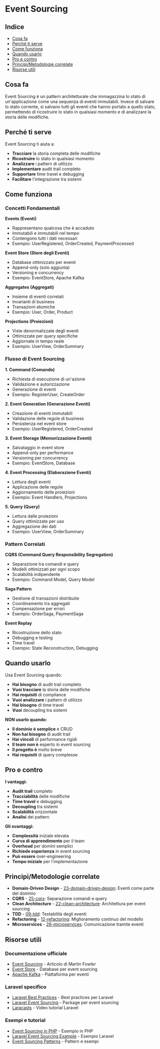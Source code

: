 # Event Sourcing

## Indice
- [Cosa fa](#cosa-fa)
- [Perché ti serve](#perché-ti-serve)
- [Come funziona](#come-funziona)
- [Quando usarlo](#quando-usarlo)
- [Pro e contro](#pro-e-contro)
- [Principi/Metodologie correlate](#principi-metodologie-correlate)
- [Risorse utili](#risorse-utili)

## Cosa fa

Event Sourcing è un pattern architetturale che immagazzina lo stato di un'applicazione come una sequenza di eventi immutabili. Invece di salvare lo stato corrente, si salvano tutti gli eventi che hanno portato a quello stato, permettendo di ricostruire lo stato in qualsiasi momento e di analizzare la storia delle modifiche.

## Perché ti serve

Event Sourcing ti aiuta a:
- **Tracciare** la storia completa delle modifiche
- **Ricostruire** lo stato in qualsiasi momento
- **Analizzare** i pattern di utilizzo
- **Implementare** audit trail completo
- **Supportare** time travel e debugging
- **Facilitare** l'integrazione tra sistemi

## Come funziona

### Concetti Fondamentali

**Events (Eventi)**
- Rappresentano qualcosa che è accaduto
- Immutabili e immutabili nel tempo
- Contengono tutti i dati necessari
- Esempio: UserRegistered, OrderCreated, PaymentProcessed

**Event Store (Store degli Eventi)**
- Database ottimizzato per eventi
- Append-only (solo aggiunta)
- Versioning e concurrency
- Esempio: EventStore, Apache Kafka

**Aggregates (Aggregati)**
- Insieme di eventi correlati
- Invarianti di business
- Transazioni atomiche
- Esempio: User, Order, Product

**Projections (Proiezioni)**
- Viste denormalizzate degli eventi
- Ottimizzate per query specifiche
- Aggiornate in tempo reale
- Esempio: UserView, OrderSummary

### Flusso di Event Sourcing

**1. Command (Comando)**
- Richiesta di esecuzione di un'azione
- Validazione e autorizzazione
- Generazione di eventi
- Esempio: RegisterUser, CreateOrder

**2. Event Generation (Generazione Eventi)**
- Creazione di eventi immutabili
- Validazione delle regole di business
- Persistenza nel event store
- Esempio: UserRegistered, OrderCreated

**3. Event Storage (Memorizzazione Eventi)**
- Salvataggio in event store
- Append-only per performance
- Versioning per concurrency
- Esempio: EventStore, Database

**4. Event Processing (Elaborazione Eventi)**
- Lettura degli eventi
- Applicazione delle regole
- Aggiornamento delle proiezioni
- Esempio: Event Handlers, Projections

**5. Query (Query)**
- Lettura dalle proiezioni
- Query ottimizzate per uso
- Aggregazione dei dati
- Esempio: UserView, OrderSummary

### Pattern Correlati

**CQRS (Command Query Responsibility Segregation)**
- Separazione tra comandi e query
- Modelli ottimizzati per ogni scopo
- Scalabilità indipendente
- Esempio: Command Model, Query Model

**Saga Pattern**
- Gestione di transazioni distribuite
- Coordinamento tra aggregati
- Compensazione per errori
- Esempio: OrderSaga, PaymentSaga

**Event Replay**
- Ricostruzione dello stato
- Debugging e testing
- Time travel
- Esempio: State Reconstruction, Debugging

## Quando usarlo

Usa Event Sourcing quando:
- **Hai bisogno** di audit trail completo
- **Vuoi tracciare** la storia delle modifiche
- **Hai requisiti** di compliance
- **Vuoi analizzare** i pattern di utilizzo
- **Hai bisogno** di time travel
- **Vuoi** decoupling tra sistemi

**NON usarlo quando:**
- **Il dominio è semplice** e CRUD
- **Non hai bisogno** di audit trail
- **Hai vincoli** di performance rigidi
- **Il team non è** esperto in event sourcing
- **Il progetto è** molto breve
- **Hai requisiti** di query complesse

## Pro e contro

**I vantaggi:**
- **Audit trail** completo
- **Tracciabilità** delle modifiche
- **Time travel** e debugging
- **Decoupling** tra sistemi
- **Scalabilità** orizzontale
- **Analisi** dei pattern

**Gli svantaggi:**
- **Complessità** iniziale elevata
- **Curva di apprendimento** per il team
- **Overhead** per domini semplici
- **Richiede esperienza** in event sourcing
- **Può essere** over-engineering
- **Tempo iniziale** per l'implementazione

## Principi/Metodologie correlate

- **Domain-Driven Design** - [23-domain-driven-design](./23-domain-driven-design/domain-driven-design.md): Eventi come parte del dominio
- **CQRS** - [25-cqrs](./25-cqrs/cqrs.md): Separazione comandi e query
- **Clean Architecture** - [22-clean-architecture](./22-clean-architecture/clean-architecture.md): Architettura per event sourcing
- **TDD** - [09-tdd](./09-tdd/tdd.md): Testabilità degli eventi
- **Refactoring** - [12-refactoring](./12-refactoring/refactoring.md): Miglioramento continuo del modello
- **Microservices** - [26-microservices](./26-microservices/microservices.md): Comunicazione tramite eventi

## Risorse utili

### Documentazione ufficiale
- [Event Sourcing](https://martinfowler.com/eaaDev/EventSourcing.html) - Articolo di Martin Fowler
- [Event Store](https://eventstore.com/) - Database per event sourcing
- [Apache Kafka](https://kafka.apache.org/) - Piattaforma per eventi

### Laravel specifico
- [Laravel Best Practices](https://github.com/alexeymezenin/laravel-best-practices) - Best practices per Laravel
- [Laravel Event Sourcing](https://github.com/spatie/laravel-event-sourcing) - Package per event sourcing
- [Laracasts](https://laracasts.com/) - Video tutorial Laravel

### Esempi e tutorial
- [Event Sourcing in PHP](https://github.com/CodelyTV/php-ddd-example) - Esempio in PHP
- [Laravel Event Sourcing Example](https://github.com/spatie/laravel-event-sourcing) - Esempio Laravel
- [Event Sourcing Patterns](https://github.com/ardalis/cleanarchitecture) - Pattern e esempi
